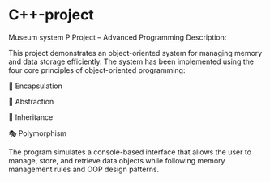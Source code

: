 # C++-project
Museum system
P Project – Advanced Programming
Description:

This project demonstrates an object-oriented system for managing memory and data storage efficiently. The system has been implemented using the four core principles of object-oriented programming:

🔐 Encapsulation

🧊 Abstraction

🧬 Inheritance

🎭 Polymorphism

The program simulates a console-based interface that allows the user to manage, store, and retrieve data objects while following memory management rules and OOP design patterns.

